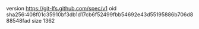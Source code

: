 version https://git-lfs.github.com/spec/v1
oid sha256:408f01c35910bf3db1d17cb6f52499fbb54692e43d55195886b706d888548fad
size 1362
